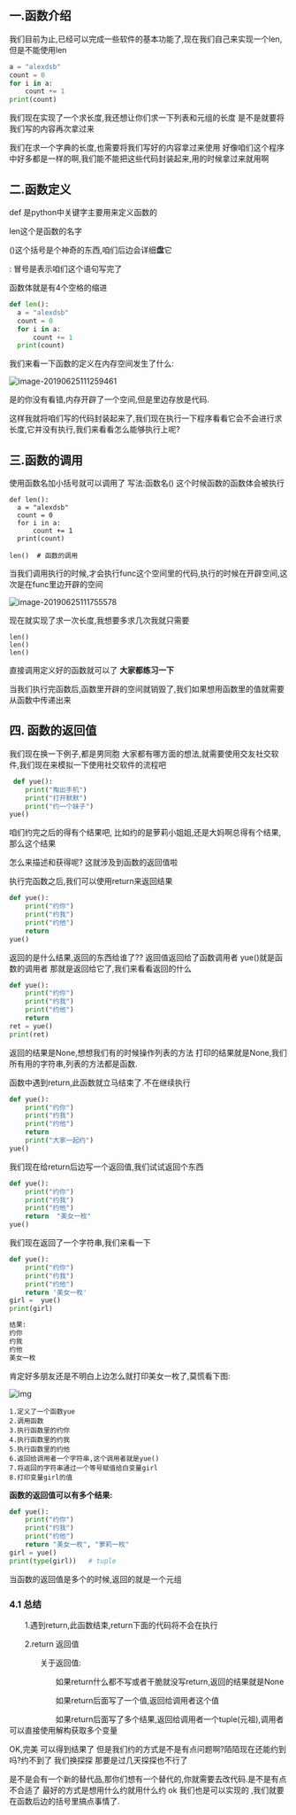 ## 一.函数介绍

我们目前为止,已经可以完成一些软件的基本功能了,现在我们自己来实现一个len,但是不能使用len

```python
a = "alexdsb"
count = 0
for i in a:
    count += 1
print(count)
```

我们现在实现了一个求长度,我还想让你们求一下列表和元组的长度 是不是就要将我们写的内容再次拿过来

我们在求一个字典的长度,也需要将我们写好的内容拿过来使用 好像咱们这个程序中好多都是一样的啊,我们能不能把这些代码封装起来,用的时候拿过来就用啊

## 二.函数定义

def 是python中关键字主要用来定义函数的

len这个是函数的名字

()这个括号是个神奇的东西,咱们后边会详细**盘**它

: 冒号是表示咱们这个语句写完了

函数体就是有4个空格的缩进

```python
def len():
  a = "alexdsb"
  count = 0
  for i in a:
      count += 1
  print(count)
```

我们来看一下函数的定义在内存空间发生了什么:

![image-20190625111259461](/Users/meet/gitbook/assets/image-20190625111259461.png)

是的你没有看错,内存开辟了一个空间,但是里边存放是代码.

这样我就将咱们写的代码封装起来了,我们现在执行一下程序看看它会不会进行求长度,它并没有执行,我们来看看怎么能够执行上呢?

## 三.函数的调用

使用函数名加小括号就可以调用了  写法:函数名()  这个时候函数的函数体会被执行

```
def len():
  a = "alexdsb"
  count = 0
  for i in a:
      count += 1
  print(count)
 
len()  # 函数的调用
```

当我们调用执行的时候,才会执行func这个空间里的代码,执行的时候在开辟空间,这次是在func里边开辟的空间

![image-20190625111755578](/Users/meet/gitbook/assets/image-20190625111755578.png)

现在就实现了求一次长度,我想要多求几次我就只需要

```
len()
len()
len()
```

直接调用定义好的函数就可以了 **大家都练习一下**

当我们执行完函数后,函数里开辟的空间就销毁了,我们如果想用函数里的值就需要从函数中传递出来

## 四. 函数的返回值

我们现在换一下例子,都是男同胞 大家都有哪方面的想法,就需要使用交友社交软件,我们现在来模拟一下使用社交软件的流程吧

```python
 def yue():
    print("掏出手机")
    print("打开默默")
    print("约一个妹子")  
yue()
```

咱们约完之后的得有个结果吧, 比如约的是萝莉小姐姐,还是大妈啊总得有个结果,那么这个结果

怎么来描述和获得呢? 这就涉及到函数的返回值啦

执行完函数之后,我们可以使用return来返回结果

```python
def yue():
    print("约你")
    print("约我")
    print("约他")
    return   
yue()
```

返回的是什么结果,返回的东西给谁了?? 返回值返回给了函数调用者 yue()就是函数的调用者 那就是返回给它了,我们来看看返回的什么

```python
def yue():
    print("约你")
    print("约我")
    print("约他")
    return   
ret = yue()
print(ret)
```

返回的结果是None,想想我们有的时候操作列表的方法 打印的结果就是None,我们所有用的字符串,列表的方法都是函数.

函数中遇到return,此函数就立马结束了.不在继续执行

```python
def yue():
    print("约你")
    print("约我")
    print("约他")
    return
  	print("大家一起约")
yue()
```

我们现在给return后边写一个返回值,我们试试返回个东西

```python
def yue():
    print("约你")
    print("约我")
    print("约他")
    return  "美女一枚"   
yue()
```

我们现在返回了一个字符串,我们来看一下

```python
def yue():
    print("约你")
    print("约我")
    print("约他")
    return '美女一枚'
girl =  yue()
print(girl)

结果:
约你
约我
约他
美女一枚
```

肯定好多朋友还是不明白上边怎么就打印美女一枚了,莫慌看下图:

![img](https://img2018.cnblogs.com/blog/1122844/201810/1122844-20181011160133345-9573270.png)

```
1.定义了一个函数yue
2.调用函数
3.执行函数里的约你
4.执行函数里的约我
5.执行函数里的约他
6.返回给调用者一个字符串,这个调用者就是yue()
7.将返回的字符串通过一个等号赋值给白变量girl
8.打印变量girl的值
```

**函数的返回值可以有多个结果:**

```python
def yue():   
    print("约你")   
    print("约我")   
    print("约他")   
    return "美女一枚", "萝莉一枚"
girl = yue()
print(type(girl))   # tuple
```

当函数的返回值是多个的时候,返回的就是一个元组

### 4.1 总结

　　1.遇到return,此函数结束,return下面的代码将不会在执行

　　2.return 返回值

　　　　关于返回值:

　　　　　　如果return什么都不写或者干脆就没写return,返回的结果就是None

　　　　　　如果return后面写了一个值,返回给调用者这个值

　　　　　　如果return后面写了多个结果,返回给调用者一个tuple(元祖),调用者可以直接使用解构获取多个变量



OK,完美 可以得到结果了 但是我们约的方式是不是有点问题啊?陌陌现在还能约到吗?约不到了 我们换探探 那要是过几天探探也不行了

是不是会有一个新的替代品,那你们想有一个替代的,你就需要去改代码.是不是有点不合适了  最好的方式是想用什么约就用什么约  ok 我们也是可以实现的 ,我们就要在函数后边的括号里搞点事情了.

